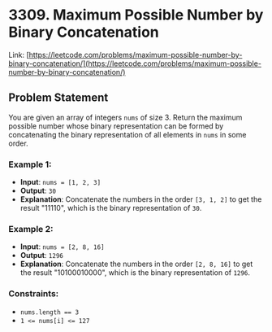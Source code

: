 # 3309. Maximum Possible Number by Binary Concatenation
Link: [https://leetcode.com/problems/maximum-possible-number-by-binary-concatenation/](https://leetcode.com/problems/maximum-possible-number-by-binary-concatenation/)

## Problem Statement
You are given an array of integers `nums` of size 3. Return the maximum possible number whose binary representation can be formed by concatenating the binary representation of all elements in `nums` in some order.

### Example 1:
- **Input**: `nums = [1, 2, 3]`
- **Output**: `30`
- **Explanation**: Concatenate the numbers in the order `[3, 1, 2]` to get the result "11110", which is the binary representation of `30`.

### Example 2:
- **Input**: `nums = [2, 8, 16]`
- **Output**: `1296`
- **Explanation**: Concatenate the numbers in the order `[2, 8, 16]` to get the result "10100010000", which is the binary representation of `1296`.

### Constraints:
- `nums.length == 3`
- `1 <= nums[i] <= 127`
